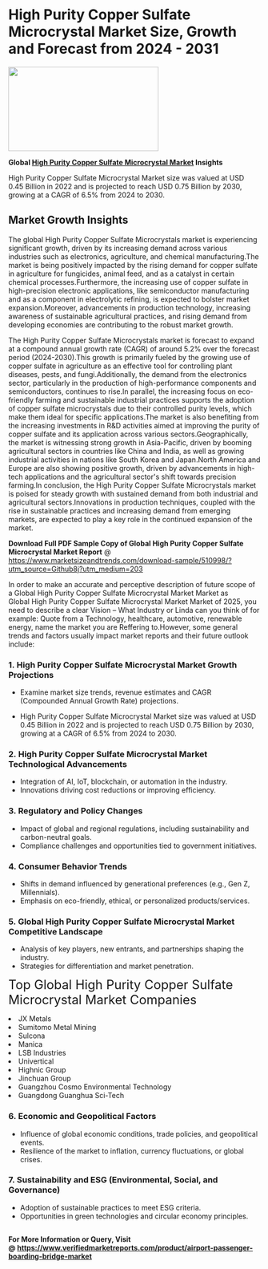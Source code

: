 <H1>High Purity Copper Sulfate Microcrystal Market Size, Growth and Forecast from 2024 - 2031</H1><img class="aligncenter size-medium wp-image-584254" src="https://thirdeyenews.in/wp-content/uploads/2024/09/Global-Market-Research-300x168.jpeg" alt="" width="300" height="168" /><p><strong>Global&nbsp;<a href="https://www.marketsizeandtrends.com/download-sample/510998/?utm_source=Github8j?utm_medium=203">High Purity Copper Sulfate Microcrystal Market</a> Insights</strong></p><p>High Purity Copper Sulfate Microcrystal Market size was valued at USD 0.45 Billion in 2022 and is projected to reach USD 0.75 Billion by 2030, growing at a CAGR of 6.5% from 2024 to 2030.</p><p><h2>Market Growth Insights</h2> <p>The global High Purity Copper Sulfate Microcrystals market is experiencing significant growth, driven by its increasing demand across various industries such as electronics, agriculture, and chemical manufacturing.The market is being positively impacted by the rising demand for copper sulfate in agriculture for fungicides, animal feed, and as a catalyst in certain chemical processes.Furthermore, the increasing use of copper sulfate in high-precision electronic applications, like semiconductor manufacturing and as a component in electrolytic refining, is expected to bolster market expansion.Moreover, advancements in production technology, increasing awareness of sustainable agricultural practices, and rising demand from developing economies are contributing to the robust market growth. </p> <p>The High Purity Copper Sulfate Microcrystals market is forecast to expand at a compound annual growth rate (CAGR) of around 5.2% over the forecast period (2024-2030).This growth is primarily fueled by the growing use of copper sulfate in agriculture as an effective tool for controlling plant diseases, pests, and fungi.Additionally, the demand from the electronics sector, particularly in the production of high-performance components and semiconductors, continues to rise.In parallel, the increasing focus on eco-friendly farming and sustainable industrial practices supports the adoption of copper sulfate microcrystals due to their controlled purity levels, which make them ideal for specific applications.The market is also benefiting from the increasing investments in R&D activities aimed at improving the purity of copper sulfate and its application across various sectors.Geographically, the market is witnessing strong growth in Asia-Pacific, driven by booming agricultural sectors in countries like China and India, as well as growing industrial activities in nations like South Korea and Japan.North America and Europe are also showing positive growth, driven by advancements in high-tech applications and the agricultural sector's shift towards precision farming.In conclusion, the High Purity Copper Sulfate Microcrystals market is poised for steady growth with sustained demand from both industrial and agricultural sectors.Innovations in production techniques, coupled with the rise in sustainable practices and increasing demand from emerging markets, are expected to play a key role in the continued expansion of the market.</p><p><span class=""><strong>Download Full PDF Sample Copy of Global High Purity Copper Sulfate Microcrystal Market Report</strong> @ <a href="https://www.marketsizeandtrends.com/download-sample/510998/?utm_source=Github8j?utm_medium=203" target="_blank">https://www.marketsizeandtrends.com/download-sample/510998/?utm_source=Github8j?utm_medium=203</a></span></p><p>In order to make an accurate and perceptive description of future scope of a Global&nbsp;High Purity Copper Sulfate Microcrystal Market Market as Global&nbsp;High Purity Copper Sulfate Microcrystal Market Market of 2025, you need to describe a clear Vision &ndash; What Industry or Linda can you think of for example: Quote from a Technology, healthcare, automotive, renewable energy, name the market you are Reffering to.However, some general trends and factors usually impact market reports and their future outlook include:</p><h3>1.&nbsp;<strong>High Purity Copper Sulfate Microcrystal Market Growth Projections</strong></h3><ul><li>Examine market size trends, revenue estimates and CAGR (Compounded Annual Growth Rate) projections.</li><li><p>High Purity Copper Sulfate Microcrystal Market size was valued at USD 0.45 Billion in 2022 and is projected to reach USD 0.75 Billion by 2030, growing at a CAGR of 6.5% from 2024 to 2030.</p></li></ul><h3>2.&nbsp;<strong>High Purity Copper Sulfate Microcrystal Market Technological Advancements</strong></h3><ul><li>Integration of AI, IoT, blockchain, or automation in the industry.</li><li>Innovations driving cost reductions or improving efficiency.</li></ul><h3>3.&nbsp;<strong>Regulatory and Policy Changes</strong></h3><ul><li>Impact of global and regional regulations, including sustainability and carbon-neutral goals.</li><li>Compliance challenges and opportunities tied to government initiatives.</li></ul><h3>4.&nbsp;<strong>Consumer Behavior Trends</strong></h3><ul><li>Shifts in demand influenced by generational preferences (e.g., Gen Z, Millennials).</li><li>Emphasis on eco-friendly, ethical, or personalized products/services.</li></ul><h3>5.&nbsp;<strong>Global High Purity Copper Sulfate Microcrystal Market Competitive Landscape</strong></h3><ul><li>Analysis of key players, new entrants, and partnerships shaping the industry.</li><li>Strategies for differentiation and market penetration.</li></ul><p data-pm-slice="1 1 []"><span style="color: inherit; font-family: inherit; font-size: 25px;">Top Global High Purity Copper Sulfate Microcrystal Market Companies</span></p><div class="" data-test-id=""><p><li>JX Metals</li><li> Sumitomo Metal Mining</li><li> Sulcona</li><li> Manica</li><li> LSB Industries</li><li> Univertical</li><li> Highnic Group</li><li> Jinchuan Group</li><li> Guangzhou Cosmo Environmental Technology</li><li> Guangdong Guanghua Sci-Tech</li></p></div><h3>6.&nbsp;<strong>Economic and Geopolitical Factors</strong></h3><ul><li>Influence of global economic conditions, trade policies, and geopolitical events.</li><li>Resilience of the market to inflation, currency fluctuations, or global crises.</li></ul><h3>7.&nbsp;<strong>Sustainability and ESG (Environmental, Social, and Governance)</strong></h3><ul><li>Adoption of sustainable practices to meet ESG criteria.</li><li>Opportunities in green technologies and circular economy principles.</li></ul><h2><strong style="font-size: 14px;">For More Information or Query, Visit @&nbsp;</strong><a style="background-color: #ffffff; font-size: 14px;" href="https://www.marketsizeandtrends.com/report/high-purity-copper-sulfate-microcrystal-market/" target="_blank">https://www.verifiedmarketreports.com/product/airport-passenger-boarding-bridge-market</a></h2>